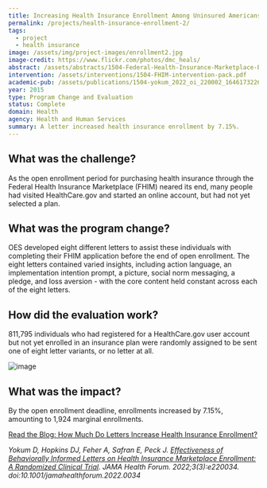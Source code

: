 ```yaml
---
title: Increasing Health Insurance Enrollment Among Uninsured Americans
permalink: /projects/health-insurance-enrollment-2/
tags: 
  - project
  - health insurance
image: /assets/img/project-images/enrollment2.jpg
image-credit: https://www.flickr.com/photos/dmc_heals/
abstract: /assets/abstracts/1504-Federal-Health-Insurance-Marketplace-Enrollment.pdf
intervention: /assets/interventions/1504-FHIM-intervention-pack.pdf
academic-pub: /assets/publications/1504-yokum_2022_oi_220002_1646173226.27872.pdf
year: 2015
type: Program Change and Evaluation
status: Complete
domain: Health
agency: Health and Human Services
summary: A letter increased health insurance enrollment by 7.15%.
---
```

## What was the challenge?

As the open enrollment period for purchasing health insurance through the Federal Health Insurance Marketplace (FHIM) neared its end, many people had visited HealthCare.gov and started an online account, but had not yet selected a plan.

## What was the program change?

OES developed eight different letters to assist these individuals with completing their FHIM application before the end of open enrollment. The eight letters contained varied insights, including action language, an implementation intention prompt, a picture, social norm messaging, a pledge, and loss aversion - with the core content held constant across each of the eight letters.

## How did the evaluation work?

811,795 individuals who had registered for a HealthCare.gov user account but not yet enrolled in an insurance plan were randomly assigned to be sent one of eight letter variants, or no letter at all.

![image]({{site.baseurl}}/assets/img/project-images/1504-graph.png)

## What was the impact?

By the open enrollment deadline, enrollments increased by 7.15%, amounting to 1,924 marginal enrollments.
<br>
<p>
<a class="usa-button" href="https://oes.gsa.gov/blog/fhim-letters/" target="_blank">Read the Blog: How Much Do Letters Increase Health Insurance Enrollment?</a>
</p>
<i>Yokum D, Hopkins DJ, Feher A, Safran E, Peck J. <a href="https://jamanetwork.com/journals/jama-health-forum/fullarticle/2789707" target="_blank">Effectiveness of Behaviorally Informed Letters on Health Insurance Marketplace Enrollment: A Randomized Clinical Trial</a>. JAMA Health Forum. 2022;3(3):e220034. doi:10.1001/jamahealthforum.2022.0034</i>
